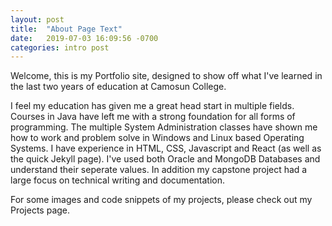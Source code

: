 ```yaml
---
layout: post
title:  "About Page Text"
date:   2019-07-03 16:09:56 -0700
categories: intro post
---
```


Welcome, this is my Portfolio site, designed to show off what I've learned in the last two years of education at Camosun College.

I feel my education has given me a great head start in multiple fields. Courses in Java have left me with a strong foundation for all forms of programming. The multiple System Administration classes have shown me how to work and problem solve in Windows and Linux based Operating Systems. I have experience in HTML, CSS, Javascript and React (as well as the quick Jekyll page). I've used both Oracle and MongoDB Databases and understand their seperate values. In addition my capstone project had a large focus on technical writing and documentation. 

For some images and code snippets of my projects, please check out my Projects page.